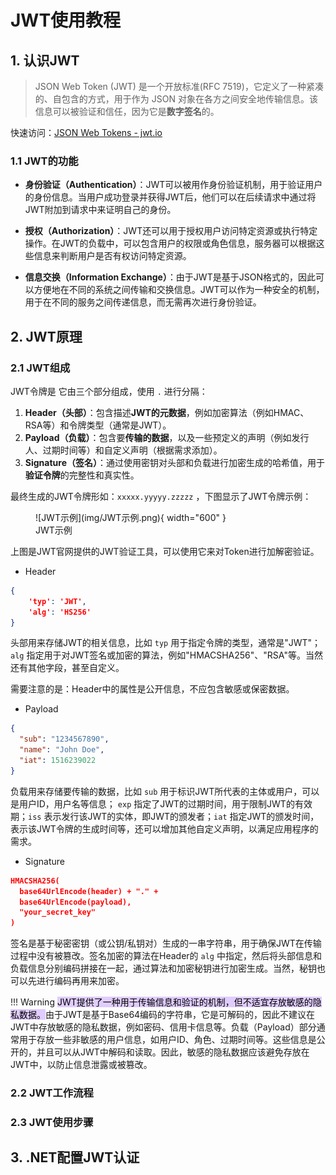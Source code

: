 # JWT使用教程

## 1. 认识JWT

>JSON Web Token (JWT) 是一个开放标准(RFC 7519)，它定义了一种紧凑的、自包含的方式，用于作为 JSON 对象在各方之间安全地传输信息。该信息可以被验证和信任，因为它是**数字签名**的。

快速访问：[JSON Web Tokens - jwt.io](https://jwt.io/) 

### 1.1 JWT的功能
- **身份验证（Authentication）**：JWT可以被用作身份验证机制，用于验证用户的身份信息。当用户成功登录并获得JWT后，他们可以在后续请求中通过将JWT附加到请求中来证明自己的身份。
	
- **授权（Authorization）**：JWT还可以用于授权用户访问特定资源或执行特定操作。在JWT的负载中，可以包含用户的权限或角色信息，服务器可以根据这些信息来判断用户是否有权访问特定资源。
	
- **信息交换（Information Exchange）**：由于JWT是基于JSON格式的，因此可以方便地在不同的系统之间传输和交换信息。JWT可以作为一种安全的机制，用于在不同的服务之间传递信息，而无需再次进行身份验证。

## 2. JWT原理
### 2.1 JWT组成
JWT令牌是 它由三个部分组成，使用 `.` 进行分隔：

1. **Header（头部）**：包含描述**JWT的元数据**，例如加密算法（例如HMAC、RSA等）和令牌类型（通常是JWT）。
2. **Payload（负载）**：包含要**传输的数据**，以及一些预定义的声明（例如发行人、过期时间等）和自定义声明（根据需求添加）。
3. **Signature（签名）**：通过使用密钥对头部和负载进行加密生成的哈希值，用于**验证令牌**的完整性和真实性。

最终生成的JWT令牌形如：`xxxxx.yyyyy.zzzzz` ，下图显示了JWT令牌示例：

<figure markdown> 
    ![JWT示例](img/JWT示例.png){ width="600" }
    <figcaption>JWT示例</figcaption>
</figure>

上图是JWT官网提供的JWT验证工具，可以使用它来对Token进行加解密验证。

- Header
```json
{
	'typ': 'JWT',
	'alg': 'HS256'
}
```
头部用来存储JWT的相关信息，比如 `typ` 用于指定令牌的类型，通常是"JWT"；`alg` 指定用于对JWT签名或加密的算法，例如"HMACSHA256"、"RSA"等。当然还有其他字段，甚至自定义。

需要注意的是：Header中的属性是公开信息，不应包含敏感或保密数据。

- Payload
```json
{
  "sub": "1234567890",
  "name": "John Doe",
  "iat": 1516239022
}
```
负载用来存储要传输的数据，比如 `sub` 用于标识JWT所代表的主体或用户，可以是用户ID，用户名等信息； `exp` 指定了JWT的过期时间，用于限制JWT的有效期；`iss` 表示发行该JWT的实体，即JWT的颁发者；`iat` 指定JWT的颁发时间，表示该JWT令牌的生成时间等，还可以增加其他自定义声明，以满足应用程序的需求。

- Signature
```json
HMACSHA256(
  base64UrlEncode(header) + "." +
  base64UrlEncode(payload),
  "your_secret_key"
)
```
签名是基于秘密密钥（或公钥/私钥对）生成的一串字符串，用于确保JWT在传输过程中没有被篡改。签名加密的算法在Header的 `alg` 中指定，然后将头部信息和负载信息分别编码拼接在一起，通过算法和加密秘钥进行加密生成。当然，秘钥也可以先进行编码再用来加密。

!!! Warning
	<mark style="background: #D2B3FFA6;">JWT提供了一种用于传输信息和验证的机制，但不适宜存放敏感的隐私数据。</mark>由于JWT是基于Base64编码的字符串，它是可解码的，因此不建议在JWT中存放敏感的隐私数据，例如密码、信用卡信息等。负载（Payload）部分通常用于存放一些非敏感的用户信息，如用户ID、角色、过期时间等。这些信息是公开的，并且可以从JWT中解码和读取。因此，敏感的隐私数据应该避免存放在JWT中，以防止信息泄露或被篡改。

### 2.2 JWT工作流程


### 2.3 JWT使用步骤


## 3. .NET配置JWT认证

